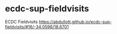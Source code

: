 # ecdc-sup-fieldvisits
ECDC Fieldvisits
https://abdullott.github.io/ecdc-sup-fieldvisits/#16/-34.0596/18.6701
